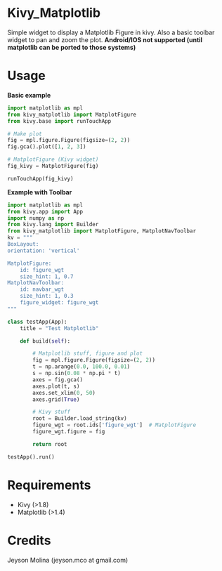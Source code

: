 Kivy_Matplotlib
===============

Simple widget to display a Matplotlib Figure in kivy. Also a basic toolbar widget to pan and zoom the plot.
**Android/IOS not supported (until matplotlib can be ported to those systems)**

Usage
======
**Basic example**
```python
import matplotlib as mpl
from kivy_matplotlib import MatplotFigure
from kivy.base import runTouchApp

# Make plot
fig = mpl.figure.Figure(figsize=(2, 2))
fig.gca().plot([1, 2, 3])

# MatplotFigure (Kivy widget)
fig_kivy = MatplotFigure(fig)

runTouchApp(fig_kivy)
```

**Example with Toolbar**

```python
import matplotlib as mpl
from kivy.app import App
import numpy as np
from kivy.lang import Builder
from kivy_matplotlib import MatplotFigure, MatplotNavToolbar
kv = """
BoxLayout:
orientation: 'vertical'

MatplotFigure:
    id: figure_wgt
    size_hint: 1, 0.7
MatplotNavToolbar:
    id: navbar_wgt
    size_hint: 1, 0.3
    figure_widget: figure_wgt
"""

class testApp(App):
    title = "Test Matplotlib"

    def build(self):

        # Matplotlib stuff, figure and plot
        fig = mpl.figure.Figure(figsize=(2, 2))
        t = np.arange(0.0, 100.0, 0.01)
        s = np.sin(0.08 * np.pi * t)
        axes = fig.gca()
        axes.plot(t, s)
        axes.set_xlim(0, 50)
        axes.grid(True)

        # Kivy stuff
        root = Builder.load_string(kv)
        figure_wgt = root.ids['figure_wgt']  # MatplotFigure
        figure_wgt.figure = fig

        return root

testApp().run()
```

Requirements
============

- Kivy (>1.8)
- Matplotlib (>1.4)

Credits
=======
Jeyson Molina (jeyson.mco at gmail.com)
